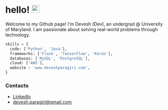 # hello! <img src="https://media.giphy.com/media/hvRJCLFzcasrR4ia7z/giphy.gif" width="25px">

Welcome to my Github page! I'm Devesh (Dev), an undergrad @ University of Maryland. I am passionate about solving real-world problems through technology. 

```python
skills = {
  code: ['Python', 'Java'], 
  frameworks: ['Flask', 'TensorFlow', 'Keras'],
  databases: ['MySQL', 'PostgreSQL'],
  cloud: ['AWS'],
  website : 'www.deveshparagiri.com',
}
```

### Contacts
* [LinkedIn](https://www.linkedin.com/in/devesh-paragiri-96b593212/)
* devesh.paragiri@gmail.com
